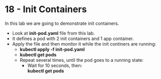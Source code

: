 # 18 - Init Containers

In this lab we are going to demonstrate init containers.

- Look at **init-pod.yaml** file from this lab.
- It defines a pod with 2 init containers and 1 app container.
- Apply the file and then monitor it while the init continers are running:
  - **kubectl apply -f init-pod.yaml**
  - **kubectl get pods**
  - Repeat several times, until the pod goes to a running state:
     - Wait for 10 seconds, then:  
**kubectl get pods**
